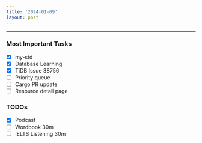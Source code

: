 ```yaml
---
title: '2024-01-09'
layout: post
---
```


---

### Most Important Tasks

- [x] my-std
- [x] Database Learning
- [x] TiDB Issue 38756
- [ ] Priority queue
- [ ] Cargo PR update
- [ ] Resource detail page

### TODOs

- [x] Podcast
- [ ] Wordbook 30m
- [ ] IELTS Listening 30m
